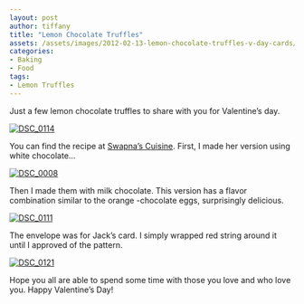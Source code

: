 ```yaml
---
layout: post
author: tiffany
title: "Lemon Chocolate Truffles"
assets: /assets/images/2012-02-13-lemon-chocolate-truffles-v-day-cards/
categories: 
- Baking
- Food
tags: 
- Lemon Truffles
---
```


Just a few lemon chocolate truffles to share with you for Valentine’s day.

[![](jekyll_uploads/2012/02/DSC_0114-575x392.jpg "DSC_0114")](http://www.sweetpeonies.com/2012/02/lemon-chocolate-truffles-v-day-cards/dsc_0114/)

You can find the recipe at [Swapna’s Cuisine](http://www.swapnascuisine.com/2011/10/lemon-truffles.html). First, I made her version using white chocolate…

[![](jekyll_uploads/2012/02/DSC_00081-575x387.jpg "DSC_0008")](http://www.sweetpeonies.com/2012/02/lemon-chocolate-truffles-v-day-cards/dsc_0008-2/)

Then I made them with milk chocolate. This version has a flavor combination similar to the orange -chocolate eggs, surprisingly delicious.

[![](jekyll_uploads/2012/02/DSC_01111-575x385.jpg "DSC_0111")](http://www.sweetpeonies.com/2012/02/lemon-chocolate-truffles-v-day-cards/dsc_0111-2/)

The envelope was for Jack’s card. I simply wrapped red string around it until I approved of the pattern.

[![](jekyll_uploads/2012/02/DSC_0121-575x391.jpg "DSC_0121")](http://www.sweetpeonies.com/2012/02/lemon-chocolate-truffles-v-day-cards/dsc_0121/)

Hope you all are able to spend some time with those you love and who love you. Happy Valentine’s Day!